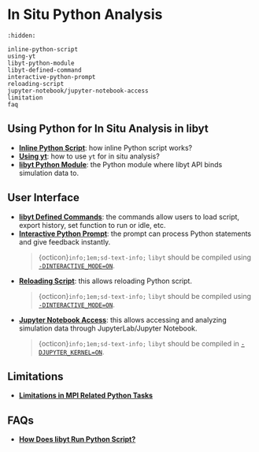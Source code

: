 # In Situ Python Analysis

```{toctree}
:hidden:

inline-python-script
using-yt
libyt-python-module
libyt-defined-command
interactive-python-prompt
reloading-script
jupyter-notebook/jupyter-notebook-access
limitation
faq
```

## Using Python for In Situ Analysis in libyt

- [**Inline Python Script**](./inline-python-script.md#inline-python-script): how inline Python script works?
- [**Using yt**](./using-yt.md#using-yt): how to use `yt` for in situ analysis?
- [**libyt Python Module**](./libyt-python-module.md#libyt-python-module): the Python module where libyt API binds simulation data to.

## User Interface

- [**libyt Defined Commands**](./libyt-defined-command.md#libyt-defined-commands): the commands allow users to load script, export history, set function to run or idle, etc.
- [**Interactive Python Prompt**](./interactive-python-prompt.md#interactive-python-prompt): the prompt can process Python statements and give feedback instantly.
  > {octicon}`info;1em;sd-text-info;` `libyt` should be compiled using [`-DINTERACTIVE_MODE=ON`](../how-to-install.md#-dinteractive_mode-off).
- [**Reloading Script**](./reloading-script.md#reloading-script): this allows reloading Python script.
  > {octicon}`info;1em;sd-text-info;` `libyt` should be compiled using [`-DINTERACTIVE_MODE=ON`](../how-to-install.md#-dinteractive_mode-off).
- [**Jupyter Notebook Access**](./jupyter-notebook/jupyter-notebook-access.md#jupyter-notebook-access): this allows accessing and analyzing simulation data through JupyterLab/Jupyter Notebook.
  > {octicon}`info;1em;sd-text-info;` `libyt` should be compiled in [`-DJUPYTER_KERNEL=ON`](../how-to-install.md#-djupyter_kernel-off).

## Limitations

- [**Limitations in MPI Related Python Tasks**](./limitation.md#limitations-in-mpi-related-python-tasks)

## FAQs

- [**How Does libyt Run Python Script?**](./faq.md#how-does-libyt-run-python-script)
